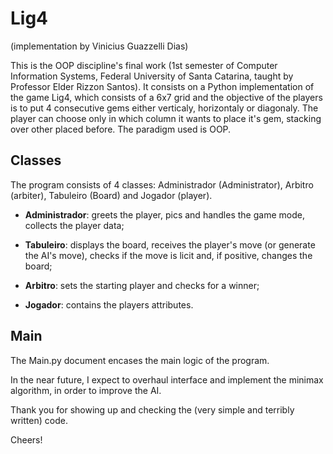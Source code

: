 # Lig4

(implementation by Vinicius Guazzelli Dias)

This is the OOP discipline's final work (1st semester of Computer Information Systems, Federal University of Santa Catarina, taught by Professor Elder Rizzon Santos).
It consists on a Python implementation of the game Lig4, which consists of a 6x7 grid and the objective of the players is to put 4 consecutive gems either verticaly, horizontaly or diagonaly.
The player can choose only in which column it wants to place it's gem, stacking over other placed before.
The paradigm used is OOP.

## Classes

The program consists of 4 classes: Administrador (Administrator), Arbitro (arbiter), Tabuleiro (Board) and Jogador (player).


* **Administrador**: greets the player, pics and handles the game mode, collects the player data;

* **Tabuleiro**: displays the board, receives the player's move (or generate the AI's move), checks if the move is licit and, if positive, changes the board;

* **Arbitro**: sets the starting player and checks for a winner;

* **Jogador**: contains the players attributes.

## Main

The Main.py document encases the main logic of the program.

In the near future, I expect to overhaul interface and implement the minimax algorithm, in order to improve the AI.

Thank you for showing up and checking the (very simple and terribly written) code.

Cheers!
